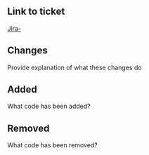 ## Link to ticket
[Jira-](https://jira.scout24.com/browse/CI-)

## Changes

Provide explanation of what these changes do

## Added

What code has been added?

## Removed

What code has been removed?